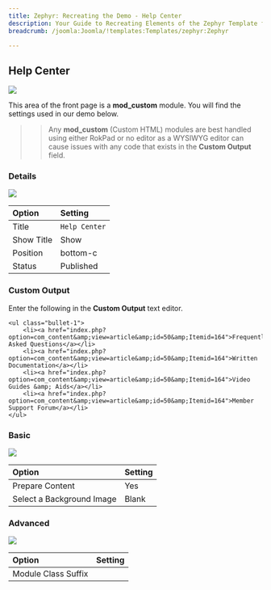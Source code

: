 ```yaml
---
title: Zephyr: Recreating the Demo - Help Center
description: Your Guide to Recreating Elements of the Zephyr Template for Joomla
breadcrumb: /joomla:Joomla/!templates:Templates/zephyr:Zephyr

---
```


Help Center
-----

![][demo]

This area of the front page is a **mod_custom** module. You will find the settings used in our demo below.

>> Any **mod_custom** (Custom HTML) modules are best handled using either RokPad or no editor as a WYSIWYG editor can cause issues with any code that exists in the **Custom Output** field.

### Details

![][demo2]

| Option     | Setting            |  
| :--------- | :----------------- |  
| Title      | `Help Center`      |  
| Show Title | Show               |  
| Position   | bottom-c           |  
| Status     | Published          |  

### Custom Output

Enter the following in the **Custom Output** text editor.

~~~
<ul class="bullet-1">
    <li><a href="index.php?option=com_content&amp;view=article&amp;id=50&amp;Itemid=164">Frequently Asked Questions</a></li>
    <li><a href="index.php?option=com_content&amp;view=article&amp;id=50&amp;Itemid=164">Written Documentation</a></li>
    <li><a href="index.php?option=com_content&amp;view=article&amp;id=50&amp;Itemid=164">Video Guides &amp; Aids</a></li>
    <li><a href="index.php?option=com_content&amp;view=article&amp;id=50&amp;Itemid=164">Member Support Forum</a></li>
</ul>
~~~

### Basic

![][demo3]

| Option                    | Setting |
| :------------------------ | :------ |
| Prepare Content           | Yes     |
| Select a Background Image | Blank   |

### Advanced

![][demo4]

| Option              | Setting      |  
| :------------------ | :----------- |  
| Module Class Suffix |              |  

[demo]: assets/demo_7.jpeg
[demo2]: assets/demo_7a.jpeg
[demo3]: assets/demo_7b.jpeg
[demo4]: assets/demo_7c.jpeg
[demo5]: assets/demo_1d.jpeg
